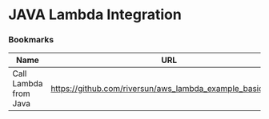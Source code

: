 # JAVA Lambda Integration

### Bookmarks
Name | URL
--- | ---
Call Lambda from Java | https://github.com/riversun/aws_lambda_example_basic_client
